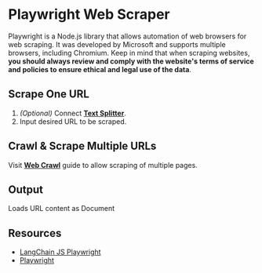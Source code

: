 # Playwright Web Scraper

Playwright is a Node.js library that allows automation of web browsers for web scraping. It was developed by Microsoft and supports multiple browsers, including Chromium. Keep in mind that when scraping websites, **you should always review and comply with the website's terms of service and policies to ensure ethical and legal use of the data**.

## Scrape One URL

1.  _(Optional)_ Connect **[Text Splitter](../text-splitters/)**.
2. Input desired URL to be scraped.

## Crawl & Scrape Multiple URLs
Visit **[Web Crawl](../../use-cases/web-crawl.md)** guide to allow scraping of multiple pages.

## Output

Loads URL content as Document

## Resources

* [LangChain JS Playwright](https://js.langchain.com/docs/integrations/document_loaders/web_loaders/web_playwright)
* [Playwright](https://playwright.dev/)
